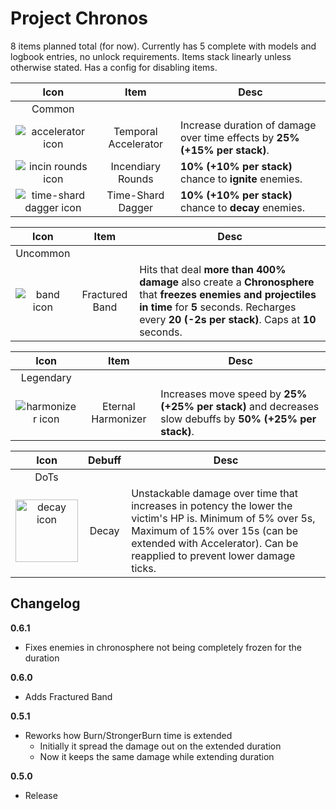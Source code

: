 # Project Chronos

8 items planned total (for now). Currently has 5 complete with models and logbook entries, no unlock requirements. Items stack linearly unless otherwise stated. Has a config for disabling items.

|                                  Icon                                   |         Item         | Desc                                                                       |
| :---------------------------------------------------------------------: | :------------------: | -------------------------------------------------------------------------- |
|                                 Common                                  |                      |                                                                            |
| ![accelerator icon](https://i.ibb.co/7Q4ry8L/tex-Accelerator-Icon.png)  | Temporal Accelerator | Increase duration of damage over time effects by **25% (+15% per stack)**. |
| ![incin rounds icon](https://i.ibb.co/Q8BtxKb/tex-Incendiary-Icon.png)  |  Incendiary Rounds   | **10% (+10% per stack)** chance to **ignite** enemies.                     |
| ![time-shard dagger icon](https://i.ibb.co/k9w54fM/tex-Dagger-Icon.png) |  Time-Shard Dagger   | **10% (+10% per stack)** chance to **decay** enemies.                      |

|                           Icon                           |      Item      | Desc                                                                                                                                                                                                        |
| :------------------------------------------------------: | :------------: | ----------------------------------------------------------------------------------------------------------------------------------------------------------------------------------------------------------- |
|                         Uncommon                         |                |                                                                                                                                                                                                             |
| ![band icon](https://i.ibb.co/0CTrWYv/tex-Band-Icon.png) | Fractured Band | Hits that deal **more than 400% damage** also create a **Chronosphere** that **freezes enemies and projectiles in time** for **5** seconds. Recharges every **20 (-2s per stack)**. Caps at **10** seconds. |

|                                 Icon                                 |        Item        | Desc                                                                                                     |
| :------------------------------------------------------------------: | :----------------: | -------------------------------------------------------------------------------------------------------- |
|                              Legendary                               |                    |                                                                                                          |
| ![harmonizer icon](https://i.ibb.co/BftrpSn/tex-Harmonizer-Icon.png) | Eternal Harmonizer | Increases move speed by **25% (+25% per stack)** and decreases slow debuffs by **50% (+25% per stack)**. |

|                                         Icon                                         | Debuff | Desc                                                                                                                                                                                                                    |
| :----------------------------------------------------------------------------------: | :----: | ----------------------------------------------------------------------------------------------------------------------------------------------------------------------------------------------------------------------- |
|                                         DoTs                                         |        |                                                                                                                                                                                                                         |
| <img src="https://i.ibb.co/sqWXx6k/bd-Decay-Icon.png" alt="decay icon" width="100"/> | Decay  | Unstackable damage over time that increases in potency the lower the victim's HP is. Minimum of 5% over 5s, Maximum of 15% over 15s (can be extended with Accelerator). Can be reapplied to prevent lower damage ticks. |

## Changelog

**0.6.1**

- Fixes enemies in chronosphere not being completely frozen for the duration

**0.6.0**

- Adds Fractured Band

**0.5.1**

- Reworks how Burn/StrongerBurn time is extended
  - Initially it spread the damage out on the extended duration
  - Now it keeps the same damage while extending duration

**0.5.0**

- Release
